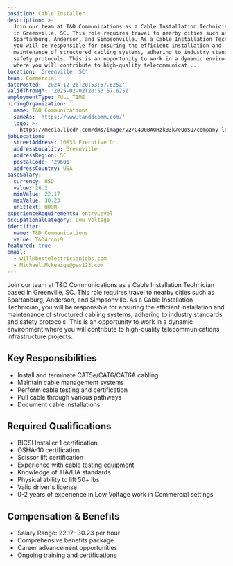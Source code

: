 ```yaml
---
position: Cable Installer
description: >-
  Join our team at T&D Communications as a Cable Installation Technician based
  in Greenville, SC. This role requires travel to nearby cities such as
  Spartanburg, Anderson, and Simpsonville. As a Cable Installation Technician,
  you will be responsible for ensuring the efficient installation and
  maintenance of structured cabling systems, adhering to industry standards and
  safety protocols. This is an opportunity to work in a dynamic environment
  where you will contribute to high-quality telecommunicat...
location: 'Greenville, SC'
team: Commercial
datePosted: '2024-12-26T20:53:57.625Z'
validThrough: '2025-02-02T20:53:57.625Z'
employmentType: FULL_TIME
hiringOrganization:
  name: T&D Communications
  sameAs: 'https://www.tanddcomm.com/'
  logo: >-
    https://media.licdn.com/dms/image/v2/C4D0BAQHzkB3k7eQoSQ/company-logo_200_200/company-logo_200_200/0/1631320385872?e=2147483647&v=beta&t=nuFy5lrwqoCuQ6_2P8hO_EwhwJlnndzcbM7ZPSfdKlM
jobLocation:
  streetAddress: 10833 Executive Dr.
  addressLocality: Greenville
  addressRegion: SC
  postalCode: '29601'
  addressCountry: USA
baseSalary:
  currency: USD
  value: 26.2
  minValue: 22.17
  maxValue: 30.23
  unitText: HOUR
experienceRequirements: entryLevel
occupationalCategory: Low Voltage
identifier:
  name: T&D Communications
  value: T&D4rqni9
featured: true
email:
  - will@bestelectricianjobs.com
  - Michael.Mckeaige@pes123.com
---
```




Join our team at T&D Communications as a Cable Installation Technician based in Greenville, SC. This role requires travel to nearby cities such as Spartanburg, Anderson, and Simpsonville. As a Cable Installation Technician, you will be responsible for ensuring the efficient installation and maintenance of structured cabling systems, adhering to industry standards and safety protocols. This is an opportunity to work in a dynamic environment where you will contribute to high-quality telecommunications infrastructure projects.

## Key Responsibilities
- Install and terminate CAT5e/CAT6/CAT6A cabling
- Maintain cable management systems
- Perform cable testing and certification
- Pull cable through various pathways
- Document cable installations

## Required Qualifications
- BICSI Installer 1 certification
- OSHA-10 certification
- Scissor lift certification
- Experience with cable testing equipment
- Knowledge of TIA/EIA standards
- Physical ability to lift 50+ lbs
- Valid driver's license
- 0-2 years of experience in Low Voltage work in Commercial settings

## Compensation & Benefits
- Salary Range: $22.17-$30.23 per hour
- Comprehensive benefits package
- Career advancement opportunities
- Ongoing training and certifications
